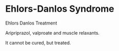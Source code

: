 # Ehlors-Danlos Syndrome

Ehlors Danlos Treatment

Aripriprazol, valproate and muscle relaxants.

It cannot be cured, but treated.
